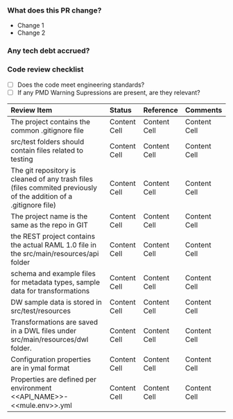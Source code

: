 ### What does this PR change?

- Change 1
- Change 2

### Any tech debt accrued?

### Code review checklist

- [ ] Does the code meet engineering standards?
- [ ] If any PMD Warning Supressions are present, are they relevant?

| Review Item   | Status        | Reference | Comments      |
| :------------ | :-------------|:---------- |:------------ |
| The project contains the common .gitignore file	 | Content Cell  |Content Cell  | Content Cell  |
| src/test folders should contain files related to testing	  | Content Cell  |Content Cell  | Content Cell  |
| The git repository is cleaned of any trash files (files commited previously of the addition of a .gitignore file)	  | Content Cell  |Content Cell  | Content Cell  |
| The project name is the same as the repo in GIT		  | Content Cell  |Content Cell  | Content Cell  |
| the REST project contains the actual RAML 1.0 file in the src/main/resources/api folder	  | Content Cell  |Content Cell  | Content Cell  |
| schema and example files for metadata types, sample data for transformations	  | Content Cell  |Content Cell  | Content Cell  |
| DW sample data is stored in src/test/resources	  | Content Cell  |Content Cell  | Content Cell  |
| Transformations are saved in a DWL files under src/main/resources/dwl folder.	  | Content Cell  |Content Cell  | Content Cell  |
| Configuration properties are in ymal format	  | Content Cell  |Content Cell  | Content Cell  |
| Properties are defined per environment <<API_NAME>>-<<mule.env>>.yml	  | Content Cell  |Content Cell  | Content Cell  |


